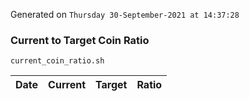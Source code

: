 Generated on `Thursday 30-September-2021 at 14:37:28`

### Current to Target Coin Ratio
`current_coin_ratio.sh`

Date|Current|Target|Ratio
---|---|---|---
